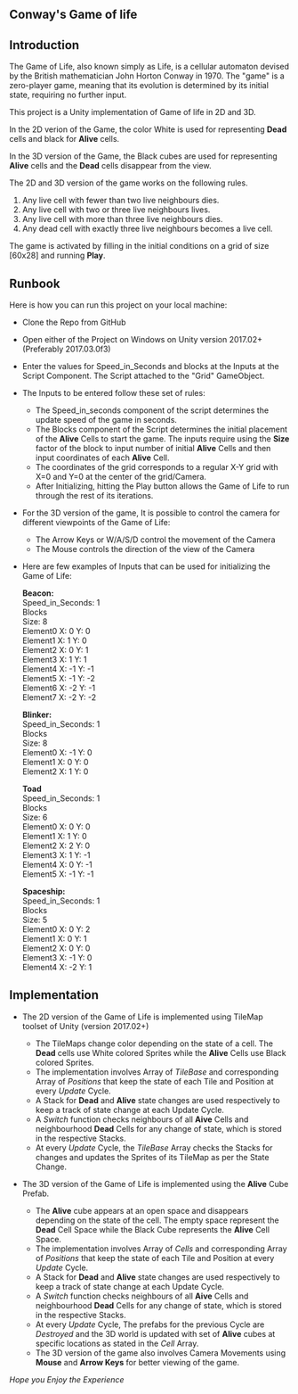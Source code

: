 Conway's Game of life
------------------------------

Introduction
----------------

The Game of Life, also known simply as Life, is a cellular automaton devised by the British mathematician John Horton Conway in 1970. The "game" is a zero-player game, meaning that its evolution is determined by its initial state, requiring no further input.

This project is a Unity implementation of Game of life in 2D and 3D.

In the 2D verion of the Game, the color White is used for representing **Dead** cells and black for **Alive** cells.

In the 3D version of the Game, the Black cubes are used for representing **Alive** cells and the **Dead** cells disappear from the view.

The 2D and 3D version of the game works on the following rules.

1. Any live cell with fewer than two live neighbours dies.
2. Any live cell with two or three live neighbours lives.
3. Any live cell with more than three live neighbours dies.
4. Any dead cell with exactly three live neighbours becomes a live cell.

The game is activated by filling in the initial conditions on a grid of size [60x28] and running **Play**.

Runbook
----------------

Here is how you can run this project on your local machine:

* Clone the Repo from GitHub

* Open either of the Project on Windows on Unity version 2017.02+ (Preferably 2017.03.0f3)

* Enter the values for Speed_in_Seconds and blocks at the Inputs at the Script Component. The Script attached to the "Grid" GameObject.

* The Inputs to be entered follow these set of rules:
	* The Speed_in_seconds component of the script determines the update speed of the game in seconds.
	* The Blocks component of the Script determines the initial placement of the **Alive** Cells to start the game. The inputs require using the **Size** factor of the block to input number of initial **Alive** Cells and then input coordinates of each **Alive** Cell.
	* The coordinates of the grid corresponds to a regular X-Y grid with X=0 and Y=0 at the center of the grid/Camera.
	* After Initializing, hitting the Play button allows the Game of Life to run through the rest of its iterations.

* For the 3D version of the game, It is possible to control the camera for different viewpoints of the Game of Life:
	* The Arrow Keys or W/A/S/D control the movement of the Camera
	* The Mouse controls the direction of the view of the Camera
 
* Here are few examples of Inputs that can be used for initializing the Game of Life:

	**Beacon:**\
	Speed_in_Seconds: 1\
	Blocks\
	Size: 8\
	Element0	X: 0	Y: 0\
	Element1	X: 1	Y: 0\
	Element2	X: 0	Y: 1\
	Element3	X: 1	Y: 1\
	Element4	X: -1	Y: -1\
	Element5	X: -1	Y: -2\
	Element6	X: -2	Y: -1\
	Element7	X: -2	Y: -2


	**Blinker:**\
	Speed_in_Seconds: 1\
	Blocks\
	Size: 8\
	Element0	X: -1	Y: 0\
	Element1	X: 0	Y: 0\
	Element2	X: 1	Y: 0


	**Toad**\
	Speed_in_Seconds: 1\
	Blocks\
	Size: 6\
	Element0	X: 0	Y: 0\
	Element1	X: 1	Y: 0\
	Element2	X: 2	Y: 0\
	Element3	X: 1	Y: -1\
	Element4	X: 0	Y: -1\
	Element5	X: -1	Y: -1



	**Spaceship:**\
	Speed_in_Seconds: 1\
	Blocks\
	Size: 5\
	Element0	X: 0	Y: 2\
	Element1	X: 0	Y: 1\
	Element2	X: 0	Y: 0\
	Element3	X: -1	Y: 0\
	Element4	X: -2	Y: 1


Implementation
----------------------

* The 2D version of the Game of Life is implemented using TileMap toolset of Unity (version 2017.02+)
	* The TileMaps change color depending on the state of a cell. The **Dead** cells use White colored Sprites while the **Alive** Cells use Black colored Sprites.
	* The implementation involves Array of *TileBase* and corresponding Array of *Positions* that keep the state of each Tile and Position at every *Update* Cycle.
	* A Stack for **Dead** and **Alive** state changes are used respectively to keep a track of state change at each Update Cycle.
	* A *Switch* function checks neighbours of all **Aive** Cells and neighbourhood **Dead** Cells for any change of state, which is stored in the respective Stacks.
	* At every *Update* Cycle, the *TileBase* Array checks the Stacks for changes and updates the Sprites of its TileMap as per the State Change.

* The 3D version of the Game of Life is implemented using the **Alive** Cube Prefab.
	* The **Alive** cube appears at an open space and disappears depending on the state of the cell. The empty space represent the **Dead** Cell Space while the Black Cube represents the **Alive** Cell Space.
	* The implementation involves Array of *Cells* and corresponding Array of *Positions* that keep the state of each Tile and Position at every *Update* Cycle.
	* A Stack for **Dead** and **Alive** state changes are used respectively to keep a track of state change at each Update Cycle.
	* A *Switch* function checks neighbours of all **Aive** Cells and neighbourhood **Dead** Cells for any change of state, which is stored in the respective Stacks.
	* At every *Update* Cycle, The prefabs for the previous Cycle are *Destroyed* and the 3D world is updated with set of **Alive** cubes at specific locations as stated in the *Cell* Array.
	* The 3D version of the game also involves Camera Movements using **Mouse** and **Arrow Keys** for better viewing of the game.



*Hope you Enjoy the Experience*